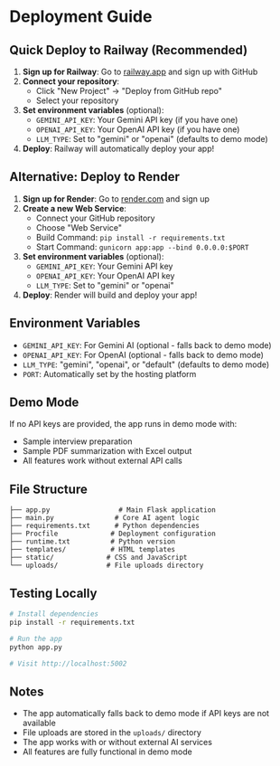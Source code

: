 # Deployment Guide

## Quick Deploy to Railway (Recommended)

1. **Sign up for Railway**: Go to [railway.app](https://railway.app) and sign up with GitHub
2. **Connect your repository**: 
   - Click "New Project" → "Deploy from GitHub repo"
   - Select your repository
3. **Set environment variables** (optional):
   - `GEMINI_API_KEY`: Your Gemini API key (if you have one)
   - `OPENAI_API_KEY`: Your OpenAI API key (if you have one)
   - `LLM_TYPE`: Set to "gemini" or "openai" (defaults to demo mode)
4. **Deploy**: Railway will automatically deploy your app!

## Alternative: Deploy to Render

1. **Sign up for Render**: Go to [render.com](https://render.com) and sign up
2. **Create a new Web Service**:
   - Connect your GitHub repository
   - Choose "Web Service"
   - Build Command: `pip install -r requirements.txt`
   - Start Command: `gunicorn app:app --bind 0.0.0.0:$PORT`
3. **Set environment variables** (optional):
   - `GEMINI_API_KEY`: Your Gemini API key
   - `OPENAI_API_KEY`: Your OpenAI API key
   - `LLM_TYPE`: Set to "gemini" or "openai"
4. **Deploy**: Render will build and deploy your app!

## Environment Variables

- `GEMINI_API_KEY`: For Gemini AI (optional - falls back to demo mode)
- `OPENAI_API_KEY`: For OpenAI (optional - falls back to demo mode)
- `LLM_TYPE`: "gemini", "openai", or "default" (defaults to demo mode)
- `PORT`: Automatically set by the hosting platform

## Demo Mode

If no API keys are provided, the app runs in demo mode with:
- Sample interview preparation
- Sample PDF summarization with Excel output
- All features work without external API calls

## File Structure

```
├── app.py                 # Main Flask application
├── main.py               # Core AI agent logic
├── requirements.txt      # Python dependencies
├── Procfile             # Deployment configuration
├── runtime.txt          # Python version
├── templates/           # HTML templates
├── static/             # CSS and JavaScript
└── uploads/            # File uploads directory
```

## Testing Locally

```bash
# Install dependencies
pip install -r requirements.txt

# Run the app
python app.py

# Visit http://localhost:5002
```

## Notes

- The app automatically falls back to demo mode if API keys are not available
- File uploads are stored in the `uploads/` directory
- The app works with or without external AI services
- All features are fully functional in demo mode
